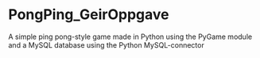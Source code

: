 # PongPing_GeirOppgave
A simple ping pong-style game made in Python using the PyGame module and a MySQL database using the Python MySQL-connector
